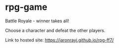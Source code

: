 # rpg-game

Battle Royale - winner takes all!

Choose a character and defeat the other players.

Link to hosted site: https://jaronrayj.github.io/rpg-ff7/
